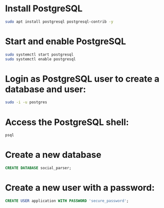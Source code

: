 # Install PostgreSQL

```bash
sudo apt install postgresql postgresql-contrib -y
```

#  Start and enable PostgreSQL

```bash
sudo systemctl start postgresql
sudo systemctl enable postgresql
```

# Login as PostgreSQL user to create a database and user:

```bash
sudo -i -u postgres
```

# Access the PostgreSQL shell:

```bash
psql
```

# Create a new database

```sql
CREATE DATABASE social_parser;
```

# Create a new user with a password:

```sql
CREATE USER application WITH PASSWORD 'secure_password';
```
